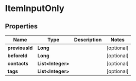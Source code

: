 

# ItemInputOnly


## Properties

| Name | Type | Description | Notes |
|------------ | ------------- | ------------- | -------------|
|**previousId** | **Long** |  |  [optional] |
|**beforeId** | **Long** |  |  [optional] |
|**contacts** | **List&lt;Integer&gt;** |  |  [optional] |
|**tags** | **List&lt;Integer&gt;** |  |  [optional] |



